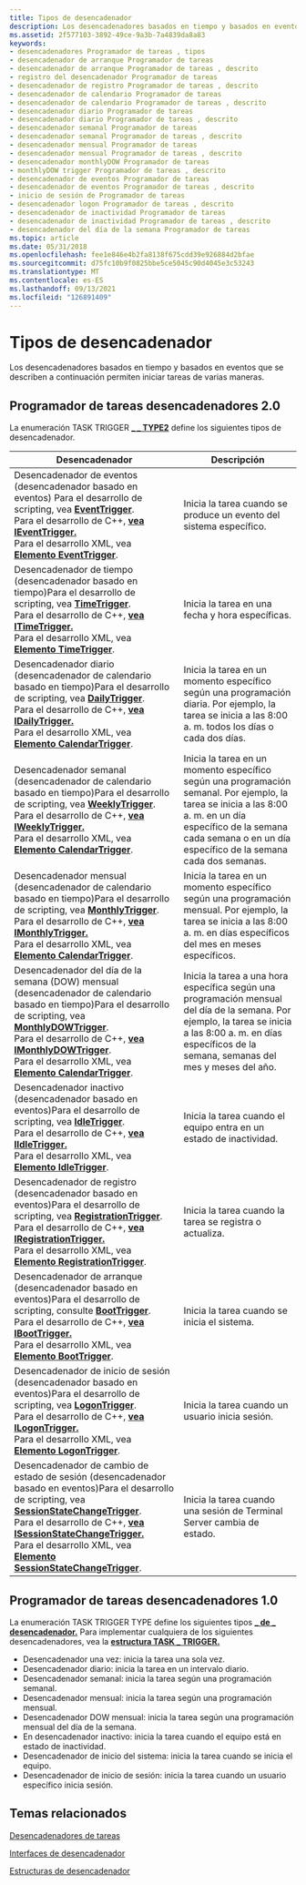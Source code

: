 ```yaml
---
title: Tipos de desencadenador
description: Los desencadenadores basados en tiempo y basados en eventos que se describen a continuación permiten iniciar tareas de varias maneras.
ms.assetid: 2f577103-3892-49ce-9a3b-7a4839da8a83
keywords:
- desencadenadores Programador de tareas , tipos
- desencadenador de arranque Programador de tareas
- desencadenador de arranque Programador de tareas , descrito
- registro del desencadenador Programador de tareas
- desencadenador de registro Programador de tareas , descrito
- desencadenador de calendario Programador de tareas
- desencadenador de calendario Programador de tareas , descrito
- desencadenador diario Programador de tareas
- desencadenador diario Programador de tareas , descrito
- desencadenador semanal Programador de tareas
- desencadenador semanal Programador de tareas , descrito
- desencadenador mensual Programador de tareas
- desencadenador mensual Programador de tareas , descrito
- desencadenador monthlyDOW Programador de tareas
- monthlyDOW trigger Programador de tareas , descrito
- desencadenador de eventos Programador de tareas
- desencadenador de eventos Programador de tareas , descrito
- inicio de sesión de Programador de tareas
- desencadenador logon Programador de tareas , descrito
- desencadenador de inactividad Programador de tareas
- desencadenador de inactividad Programador de tareas , descrito
- desencadenador del día de la semana Programador de tareas
ms.topic: article
ms.date: 05/31/2018
ms.openlocfilehash: fee1e846e4b2fa8138f675cdd39e926884d2bfae
ms.sourcegitcommit: d75fc10b9f0825bbe5ce5045c90d4045e3c53243
ms.translationtype: MT
ms.contentlocale: es-ES
ms.lasthandoff: 09/13/2021
ms.locfileid: "126891409"
---
```

# <a name="trigger-types"></a>Tipos de desencadenador

Los desencadenadores basados en tiempo y basados en eventos que se describen a continuación permiten iniciar tareas de varias maneras.

## <a name="task-scheduler-20-triggers"></a>Programador de tareas desencadenadores 2.0

La enumeración TASK TRIGGER [**\_ \_ TYPE2**](/windows/desktop/api/taskschd/ne-taskschd-task_trigger_type2) define los siguientes tipos de desencadenador.

| Desencadenador                                                                                                                                                                                                                                                                                                                                                                                                                | Descripción                                                                                                                                                                                  |
|------------------------------------------------------------------------------------------------------------------------------------------------------------------------------------------------------------------------------------------------------------------------------------------------------------------------------------------------------------------------------------------------------------------------|----------------------------------------------------------------------------------------------------------------------------------------------------------------------------------------------|
| Desencadenador de eventos (desencadenador basado en eventos) Para el desarrollo de scripting, vea [**EventTrigger**](eventtrigger.md).<br/> Para el desarrollo de C++, [**vea IEventTrigger.**](/windows/desktop/api/taskschd/nn-taskschd-ieventtrigger)<br/> Para el desarrollo XML, vea [**Elemento EventTrigger**](taskschedulerschema-eventtrigger-triggergroup-element.md).<br/>                                                                                             | Inicia la tarea cuando se produce un evento del sistema específico.                                                                                                                                         |
| Desencadenador de tiempo (desencadenador basado en tiempo)Para el desarrollo de scripting, vea [**TimeTrigger**](timetrigger.md).<br/> Para el desarrollo de C++, [**vea ITimeTrigger.**](/windows/desktop/api/taskschd/nn-taskschd-itimetrigger)<br/> Para el desarrollo XML, vea [**Elemento TimeTrigger**](taskschedulerschema-timetrigger-triggergroup-element.md).<br/>                                                                                                      | Inicia la tarea en una fecha y hora específicas.                                                                                                                                                 |
| Desencadenador diario (desencadenador de calendario basado en tiempo)Para el desarrollo de scripting, vea [**DailyTrigger**](dailytrigger.md).<br/> Para el desarrollo de C++, [**vea IDailyTrigger.**](/windows/desktop/api/taskschd/nn-taskschd-idailytrigger)<br/> Para el desarrollo XML, vea [**Elemento CalendarTrigger**](taskschedulerschema-calendartrigger-triggergroup-element.md).<br/>                                                                                | Inicia la tarea en un momento específico según una programación diaria. Por ejemplo, la tarea se inicia a las 8:00 a. m. todos los días o cada dos días.                                                                |
| Desencadenador semanal (desencadenador de calendario basado en tiempo)Para el desarrollo de scripting, vea [**WeeklyTrigger**](weeklytrigger.md).<br/> Para el desarrollo de C++, [**vea IWeeklyTrigger.**](/windows/desktop/api/taskschd/nn-taskschd-iweeklytrigger)<br/> Para el desarrollo XML, vea [**Elemento CalendarTrigger**](taskschedulerschema-calendartrigger-triggergroup-element.md).<br/>                                                                           | Inicia la tarea en un momento específico según una programación semanal. Por ejemplo, la tarea se inicia a las 8:00 a. m. en un día específico de la semana cada semana o en un día específico de la semana cada dos semanas. |
| Desencadenador mensual (desencadenador de calendario basado en tiempo)Para el desarrollo de scripting, vea [**MonthlyTrigger**](monthlytrigger.md).<br/> Para el desarrollo de C++, [**vea IMonthlyTrigger.**](/windows/desktop/api/taskschd/nn-taskschd-imonthlytrigger)<br/> Para el desarrollo XML, vea [**Elemento CalendarTrigger**](taskschedulerschema-calendartrigger-triggergroup-element.md).<br/>                                                                      | Inicia la tarea en un momento específico según una programación mensual. Por ejemplo, la tarea se inicia a las 8:00 a. m. en días específicos del mes en meses específicos.                                          |
| Desencadenador del día de la semana (DOW) mensual (desencadenador de calendario basado en tiempo)Para el desarrollo de scripting, vea [**MonthlyDOWTrigger**](monthlydowtrigger.md).<br/> Para el desarrollo de C++, [**vea IMonthlyDOWTrigger**](/windows/desktop/api/taskschd/nn-taskschd-imonthlydowtrigger).<br/> Para el desarrollo XML, vea [**Elemento CalendarTrigger**](taskschedulerschema-calendartrigger-triggergroup-element.md).<br/>                                        | Inicia la tarea a una hora específica según una programación mensual del día de la semana. Por ejemplo, la tarea se inicia a las 8:00 a. m. en días específicos de la semana, semanas del mes y meses del año.      |
| Desencadenador inactivo (desencadenador basado en eventos)Para el desarrollo de scripting, vea [**IdleTrigger**](idletrigger.md).<br/> Para el desarrollo de C++, [**vea IIdleTrigger.**](/windows/win32/api/taskschd/nn-taskschd-iidletrigger)<br/> Para el desarrollo XML, vea [**Elemento IdleTrigger**](taskschedulerschema-idletrigger-triggergroup-element.md).<br/>                                                                                                     | Inicia la tarea cuando el equipo entra en un estado de inactividad.                                                                                                                                      |
| Desencadenador de registro (desencadenador basado en eventos)Para el desarrollo de scripting, vea [**RegistrationTrigger**](registrationtrigger.md).<br/> Para el desarrollo de C++, [**vea IRegistrationTrigger.**](/windows/desktop/api/taskschd/nn-taskschd-iregistrationtrigger)<br/> Para el desarrollo XML, vea [**Elemento RegistrationTrigger**](taskschedulerschema-registrationtrigger-triggergroup-element.md).<br/>                                             | Inicia la tarea cuando la tarea se registra o actualiza.                                                                                                                                      |
| Desencadenador de arranque (desencadenador basado en eventos)Para el desarrollo de scripting, consulte [**BootTrigger**](boottrigger.md).<br/> Para el desarrollo de C++, [**vea IBootTrigger.**](/windows/desktop/api/taskschd/nn-taskschd-iboottrigger)<br/> Para el desarrollo XML, vea [**Elemento BootTrigger**](taskschedulerschema-boottrigger-triggergroup-element.md).<br/>                                                                                                     | Inicia la tarea cuando se inicia el sistema.                                                                                                                                                   |
| Desencadenador de inicio de sesión (desencadenador basado en eventos)Para el desarrollo de scripting, vea [**LogonTrigger**](logontrigger.md).<br/> Para el desarrollo de C++, [**vea ILogonTrigger.**](/windows/desktop/api/taskschd/nn-taskschd-ilogontrigger)<br/> Para el desarrollo XML, vea [**Elemento LogonTrigger**](taskschedulerschema-logontrigger-triggergroup-element.md).<br/>                                                                                              | Inicia la tarea cuando un usuario inicia sesión.                                                                                                                                                         |
| Desencadenador de cambio de estado de sesión (desencadenador basado en eventos)Para el desarrollo de scripting, vea [**SessionStateChangeTrigger**](sessionstatechangetrigger.md).<br/> Para el desarrollo de C++, [**vea ISessionStateChangeTrigger.**](/windows/desktop/api/taskschd/nn-taskschd-isessionstatechangetrigger)<br/> Para el desarrollo XML, vea [**Elemento SessionStateChangeTrigger**](taskschedulerschema-sessionstatechangetrigger-triggergroup-element.md).<br/> | Inicia la tarea cuando una sesión de Terminal Server cambia de estado.                                                                                                                                |



 

## <a name="task-scheduler-10-triggers"></a>Programador de tareas desencadenadores 1.0

La enumeración TASK TRIGGER TYPE define los siguientes tipos [**\_ de \_ desencadenador.**](/windows/desktop/api/Mstask/ne-mstask-task_trigger_type) Para implementar cualquiera de los siguientes desencadenadores, vea la [**estructura TASK \_ TRIGGER.**](/windows/desktop/api/Mstask/ns-mstask-task_trigger)

-   Desencadenador una vez: inicia la tarea una sola vez.
-   Desencadenador diario: inicia la tarea en un intervalo diario.
-   Desencadenador semanal: inicia la tarea según una programación semanal.
-   Desencadenador mensual: inicia la tarea según una programación mensual.
-   Desencadenador DOW mensual: inicia la tarea según una programación mensual del día de la semana.
-   En desencadenador inactivo: inicia la tarea cuando el equipo está en estado de inactividad.
-   Desencadenador de inicio del sistema: inicia la tarea cuando se inicia el equipo.
-   Desencadenador de inicio de sesión: inicia la tarea cuando un usuario específico inicia sesión.

## <a name="related-topics"></a>Temas relacionados

<dl> <dt>

[Desencadenadores de tareas](task-triggers.md)
</dt> <dt>

[Interfaces de desencadenador](trigger-interfaces.md)
</dt> <dt>

[Estructuras de desencadenador](trigger-structures.md)
</dt> </dl>

 

